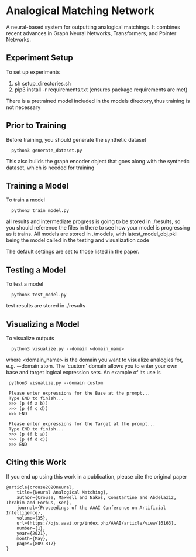 # Analogical Matching Network
A neural-based system for outputting analogical matchings. It combines recent advances in Graph Neural Networks, Transformers, and Pointer Networks.

## Experiment Setup

To set up experiments

   1. sh setup_directories.sh
   2. pip3 install -r requirements.txt (ensures package requirements are met)

There is a pretrained model included in the models directory, thus training 
is not necessary

## Prior to Training

Before training, you should generate the synthetic dataset

      python3 generate_dataset.py

This also builds the graph encoder object that goes along with the synthetic
dataset, which is needed for training

## Training a Model

To train a model

      python3 train_model.py

all results and intermediate progress is going to be stored in ./results, so
you should reference the files in there to see how your model is progressing
as it trains. All models are stored in ./models, with latest_model_obj.pkl being
the model called in the testing and visualization code

The default settings are set to those listed in the paper.

## Testing a Model

To test a model

      python3 test_model.py

test results are stored in ./results

## Visualizing a Model

To visualize outputs

      python3 visualize.py --domain <domain_name>

where <domain_name> is the domain you want to visualize analogies for, 
e.g. --domain atom. The 'custom' domain allows you to enter your own
base and target logical expression sets. An example of its use is

     python3 visualize.py --domain custom

     Please enter expressions for the Base at the prompt...
     Type END to finish...
     >>> (p (f a b))
     >>> (p (f c d))
     >>> END

     Please enter expressions for the Target at the prompt...
     Type END to finish...
     >>> (p (f b a))
     >>> (p (f d c))
     >>> END
     
## Citing this Work

If you end up using this work in a publication, please cite the original paper
```
@article{crouse2020neural, 
	title={Neural Analogical Matching}, 
	author={Crouse, Maxwell and Nakos, Constantine and Abdelaziz, Ibrahim and Forbus, Ken}, 
	journal={Proceedings of the AAAI Conference on Artificial Intelligence}, 
	volume={35}, 
	url={https://ojs.aaai.org/index.php/AAAI/article/view/16163}, 
	number={1}, 
	year={2021}, 
	month={May}, 
	pages={809-817} 
}
```
